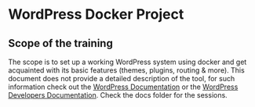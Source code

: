 # WordPress Docker Project

## Scope of the training

The scope is to set up a working WordPress system using docker and get acquainted with its basic features (themes, plugins, routing & more). This document does not provide a detailed description of the tool, for such information check out the [WordPress Documentation](https://wordpress.org/support/) or the [WordPress Developers Documentation](https://developer.wordpress.com/docs/). Check the docs folder for the sessions.
